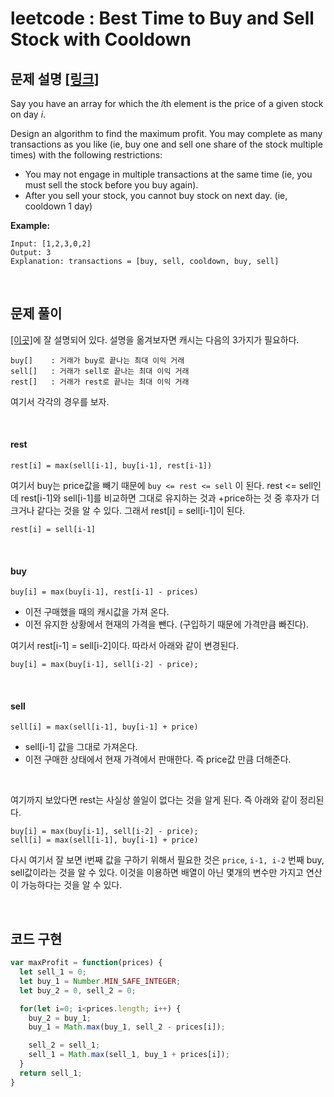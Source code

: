 # leetcode : Best Time to Buy and Sell Stock with Cooldown

## 문제 설명 [[링크]](https://leetcode.com/problems/best-time-to-buy-and-sell-stock-with-cooldown/)

Say you have an array for which the *i*th element is the price of a given stock on day *i*.

Design an algorithm to find the maximum profit. You may complete as many transactions as you like (ie, buy one and sell one share of the stock multiple times) with the following restrictions:

- You may not engage in multiple transactions at the same time (ie, you must sell the stock before you buy again).
- After you sell your stock, you cannot buy stock on next day. (ie, cooldown 1 day)

**Example:**

```
Input: [1,2,3,0,2]
Output: 3 
Explanation: transactions = [buy, sell, cooldown, buy, sell]
```

​     

## 문제 풀이

[[이곳]](https://engkimbs.tistory.com/699)에 잘 설명되어 있다. 설명을 옮겨보자면 캐시는 다음의 3가지가 필요하다.

```
buy[]    : 거래가 buy로 끝나는 최대 이익 거래
sell[]   : 거래가 sell로 끝나는 최대 이익 거래
rest[]   : 거래가 rest로 끝나는 최대 이익 거래
```

여기서 각각의 경우를 보자.

​    

#### rest

```
rest[i] = max(sell[i-1], buy[i-1], rest[i-1])
```

여기서 buy는 price값을 빼기 때문에 `buy <= rest <= sell` 이 된다.
rest <= sell인데 rest[i-1]와 sell[i-1]를 비교하면 그대로 유지하는 것과 +price하는 것 중 후자가 더 크거나 같다는 것을 알 수 있다. 그래서 rest[i] = sell[i-1]이 된다.

```
rest[i] = sell[i-1]
```

​    

#### buy

```
buy[i] = max(buy[i-1], rest[i-1] - prices)
```

- 이전 구매했을 때의 캐시값을 가져 온다.
- 이전 유지한 상황에서 현재의 가격을 뺀다. (구입하기 때문에 가격만큼 빠진다). 

여기서 rest[i-1] = sell[i-2]이다. 따라서 아래와 같이 변경된다.

```
buy[i] = max(buy[i-1], sell[i-2] - price);
```

​    

#### sell

```
sell[i] = max(sell[i-1], buy[i-1] + price)
```

- sell[i-1] 값을 그대로 가져온다.
- 이전 구매한 상태에서 현재 가격에서 판매한다. 즉 price값 만큼 더해준다.

​    

여기까지 보았다면 rest는 사실상 쓸일이 없다는 것을 알게 된다. 즉 아래와 같이 정리된다.

```
buy[i] = max(buy[i-1], sell[i-2] - price);
sell[i] = max(sell[i-1], buy[i-1] + price)
```

다시 여기서 잘 보면 i번째 값을 구하기 위해서 필요한 것은 `price`, `i-1, i-2` 번째 buy, sell값이라는 것을 알 수 있다. 이것을 이용하면 배열이 아닌 몇개의 변수만 가지고 연산이 가능하다는 것을 알 수 있다.

​     

## 코드 구현

```js
var maxProfit = function(prices) {
  let sell_1 = 0;
  let buy_1 = Number.MIN_SAFE_INTEGER;
  let buy_2 = 0, sell_2 = 0;

  for(let i=0; i<prices.length; i++) {
    buy_2 = buy_1;
    buy_1 = Math.max(buy_1, sell_2 - prices[i]);

    sell_2 = sell_1;
    sell_1 = Math.max(sell_1, buy_1 + prices[i]);
  }
  return sell_1;
}
```



